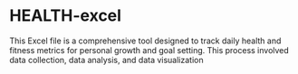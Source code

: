 # HEALTH-excel
This Excel file is a comprehensive tool designed to track daily health and fitness metrics for personal growth and goal setting. This process involved data collection, data analysis, and data visualization


